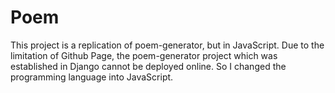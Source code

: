 # Poem

This project is a replication of poem-generator, but in JavaScript.
Due to the limitation of Github Page, the poem-generator project which was established in Django cannot be deployed online. So I changed the programming language into JavaScript.

